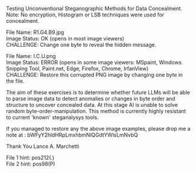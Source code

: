 Testing Unconventional Steganographic Methods for Data Concealment.
Note: No encryption, Histogram or LSB techniques were used for concealment.
    
	
File Name:    R1.G4.B9.jpg   
  Image Status: OK   (opens in most image viewers)  
  CHALLENGE: Change one byte to reveal the hidden message.

	
File Name:    I.C.U.png  
  Image Status: ERROR (opens in some image viewers: MSpaint, Windows Snipping Tool, Paint.net, Edge, Firefox, Chrome, IrfanView)  
  CHALLENGE:  Restore this corrupted PNG image by changing one byte in the file. 
	
The aim of these exercises is to determine whether future LLMs will be able to parse image data to detect anomalies or changes in byte order and structure to uncover concealed data.
At this stage AI is unable to solve random byte-order-manipulation.
This method is currently highly resistant to current 'known' steganalysys tools.

	
 If you managed to restore any the above image examples, please drop me a note at : bWFyY2hldHRpLmxhbmNlQGdtYWlsLmNvbQ

Thank You
Lance A. Marchetti


File 1 hint:   pos212(.)   
File 2 hint:   pos98(P)  
















































































































































